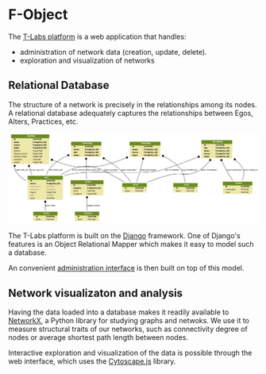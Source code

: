 # F-Object

The [T-Labs platform](http://tlabs.magrat.mine.nu) is a web
application that handles:

 - administration of network data (creation, update, delete).
 - exploration and visualization of networks


## Relational Database

The structure of a network is precisely in the relationships among its
nodes. A relational database adequately captures the relationships
between Egos, Alters, Practices, etc.

![table design](db_tables.png)

The T-Labs platform is built on the [Django](http://djangoproject.com)
framework.  One of Django's features is an Object Relational Mapper
which makes it easy to model such a database.

An convenient
[administration interface](http://tlabs.magrat.mine.nu/admin) is then
built on top of this model.

## Network visualizaton and analysis

Having the data loaded into a database makes it readily available to
[NetworkX](https://networkx.github.io), a Python library for studying
graphs and netwoks. We use it to measure structural traits of our
networks, such as connectivity degree of nodes or average shortest
path length between nodes.

Interactive exploration and visualization of the data is possible
through the web interface, which uses the
[Cytoscape.js](http://js.cytoscape.org) library.
